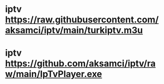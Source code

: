 # iptv https://raw.githubusercontent.com/aksamci/iptv/main/turkiptv.m3u
# iptv https://github.com/aksamci/iptv/raw/main/IpTvPlayer.exe
